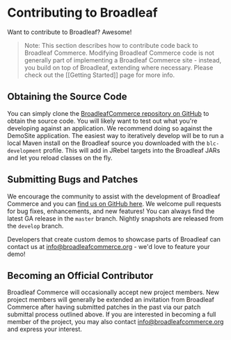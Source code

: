 # Contributing to Broadleaf

Want to contribute to Broadleaf? Awesome! 

> Note: This section describes how to contribute code back to Broadleaf Commerce. Modifying Broadleaf Commerce code is not generally part of implementing a Broadleaf Commerce site - instead, you build on top of Broadleaf, extending where necessary. Please check out the [[Getting Started]] page for more info.

## <a name="wiki-obtaining-source"></a>Obtaining the Source Code

You can simply clone the [BroadleafCommerce repository on GitHub](https://github.com/BroadleafCommerce/BroadleafCommerce) to obtain the source code. You will likely want to test out what you're developing against an application. We recommend doing so against the DemoSite application. The easiest way to iteratively develop will be to run a local Maven install on the Broadleaf source you downloaded with the `blc-development` profile. This will add in JRebel targets into the Broadleaf JARs and let you reload classes on the fly.

## <a name="wiki-submitting-bugs"></a>Submitting Bugs and Patches

We encourage the community to assist with the development of Broadleaf Commerce and you can [find us on GitHub here](http://www.github.com/BroadleafCommerce). We welcome pull requests for bug fixes, enhancements, and new features! You can always find the latest GA release in the `master` branch. Nightly snapshots are released from the `develop` branch.

Developers that create custom demos to showcase parts of Broadleaf can contact us at info@broadleafcommerce.org - we'd love to feature your demo!

## <a name="wiki-official-contributor"></a>Becoming an Official Contributor

Broadleaf Commerce will occasionally accept new project members. New project members will generally be extended an invitation from Broadleaf Commerce after having submitted patches in the past via our patch submittal process outlined above. If you are interested in becoming a full member of the project, you may also contact info@broadleafcommerce.org and express your interest.
